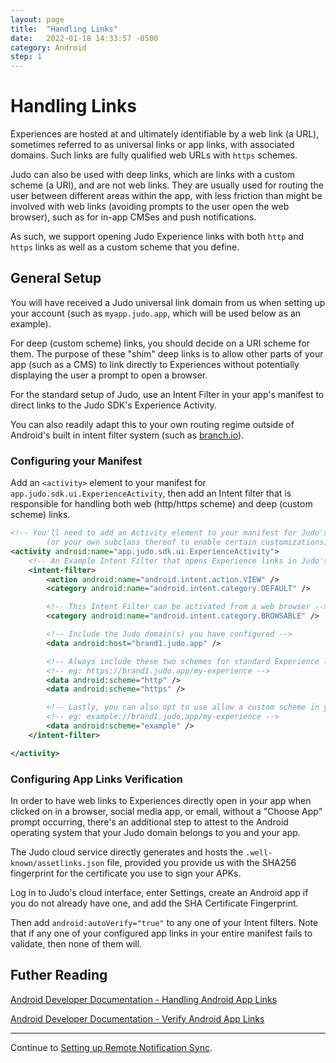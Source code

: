 ```yaml
---
layout: page
title:  "Handling Links"
date:   2022-01-18 14:33:57 -0500
category: Android
step: 1
---
```

# Handling Links

Experiences are hosted at and ultimately identifiable by a web link (a URL), sometimes referred to as universal links or app links, with associated domains. Such links are fully qualified web URLs with `https` schemes.

Judo can also be used with deep links, which are links with a custom scheme (a URI), and are not web links.  They are usually used for routing the user between different areas within the app, with less friction than might be involved with web links (avoiding prompts to the user open the web browser), such as for in-app CMSes and push notifications.

As such, we support opening Judo Experience links with both `http` and `https` links as well as a custom scheme that you define.

## General Setup

You will have received a Judo universal link domain from us when setting up your account (such as `myapp.judo.app`, which will be used below as an example).

For deep (custom scheme) links, you should decide on a URI scheme for them. The purpose of these "shim" deep links is to allow other parts of your app (such as a CMS) to link directly to Experiences without potentially displaying the user a prompt to open a browser.

For the standard setup of Judo, use an Intent Filter in your app's manifest to direct links to the Judo SDK's Experience Activity.

You can also readily adapt this to your own routing regime outside of Android's built in intent filter system (such as [branch.io](branch.io)).

### Configuring your Manifest

Add an `<activity>` element to your manifest for `app.judo.sdk.ui.ExperienceActivity`, then add an Intent filter that is responsible for handling both web (http/https scheme) and deep (custom scheme) links.

```xml
<!-- You'll need to add an Activity element to your manifest for Judo's ExperienceActivity
        (or your own subclass thereof to enable certain customizations) in order to specify the Intent filters -->
<activity android:name="app.judo.sdk.ui.ExperienceActivity">
    <!-- An Example Intent Filter that opens Experience links in Judo's ExperienceActivity -->
    <intent-filter>
        <action android:name="android.intent.action.VIEW" />
        <category android:name="android.intent.category.DEFAULT" />

        <!-- This Intent Filter can be activated from a web browser -->
        <category android:name="android.intent.category.BROWSABLE" />

        <!-- Include the Judo domain(s) you have configured -->
        <data android:host="brand1.judo.app" />

        <!-- Always include these two schemes for standard Experience links -->
        <!-- eg: https://brand1.judo.app/my-experience -->
        <data android:scheme="http" />
        <data android:scheme="https" />

        <!-- Lastly, you can also opt to use allow a custom scheme in your links (aka "deep links") -->
        <!-- eg: example://brand1.judo.app/my-experience -->
        <data android:scheme="example" />
    </intent-filter>

</activity>
```

### Configuring App Links Verification

In order to have web links to Experiences directly open in your app when clicked on in a browser, social media app, or email, without a "Choose App" prompt occurring, there's an additional step to attest to the Android operating system that your Judo domain belongs to you and your app.

The Judo cloud service directly generates and hosts the `.well-known/assetlinks.json` file, provided you provide us with the SHA256 fingerprint for the certificate you use to sign your APKs.

Log in to Judo's cloud interface, enter Settings, create an Android app if you do not already have one, and add the SHA Certificate Fingerprint.

Then add `android:autoVerify="true"` to any one of your Intent filters. Note that if any one of your configured app links in your entire manifest fails to validate, then none of them will.


## Futher Reading

[Android Developer Documentation - Handling Android App Links](https://developer.android.com/training/app-links)

[Android Developer Documentation - Verify Android App Links](https://developer.android.com/training/app-links/verify-site-associations)

---

Continue to [Setting up Remote Notification Sync](Remote-Notification-Sync).
